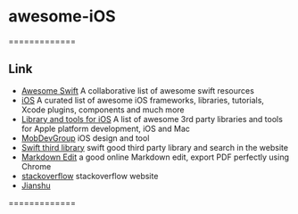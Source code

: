 # awesome-iOS
=============

## Link
* [Awesome Swift](https://github.com/matteocrippa/awesome-swift) A collaborative list of awesome swift resources
* [iOS](https://github.com/vsouza/awesome-ios) A curated list of awesome iOS frameworks, libraries, tutorials, Xcode plugins, components and much more
* [Library and tools for iOS](https://github.com/joeljfischer/awesome-apple/blob/master/README.md) A list of awesome 3rd party libraries and tools for Apple platform development, iOS and Mac
* [MobDevGroup](http://mobdevgroup.com) iOS design and tool
* [Swift third library](http://www.ioscookies.com/) swift good third party library and search in the website
* [Markdown Edit](https://stackedit.io/editor) a good online Markdown edit, export PDF perfectly using Chrome
* [stackoverflow](http://stackoverflow.com) stackoverflow website
* [Jianshu](http://www.jianshu.com/u/da467cfe4cc8)

=============
